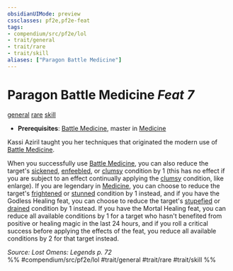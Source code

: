 ```yaml
---
obsidianUIMode: preview
cssclasses: pf2e,pf2e-feat
tags:
- compendium/src/pf2e/lol
- trait/general
- trait/rare
- trait/skill
aliases: ["Paragon Battle Medicine"]
---
```

# Paragon Battle Medicine  *Feat 7*  
[general](rules/traits/general.md "General Feat Trait")  [rare](rules/traits/rare.md "Rare Rarity Trait")  [skill](rules/traits/skill.md "Skill Feat Trait")  

- **Prerequisites**: [Battle Medicine](compendium/feats/battle-medicine.md), master in [Medicine](compendium/skills.md#Medicine)

Kassi Aziril taught you her techniques that originated the modern use of [Battle Medicine](compendium/feats/battle-medicine.md).

When you successfully use [Battle Medicine](compendium/feats/battle-medicine.md), you can also reduce the target's [sickened](rules/conditions.md#Sickened), [enfeebled](rules/conditions.md#Enfeebled), or [clumsy](rules/conditions.md#Clumsy) condition by 1 (this has no effect if you are subject to an effect continually applying the [clumsy](rules/conditions.md#Clumsy) condition, like enlarge). If you are legendary in [Medicine](compendium/skills.md#Medicine), you can choose to reduce the target's [frightened](rules/conditions.md#Frightened) or [stunned](rules/conditions.md#Stunned) condition by 1 instead, and if you have the Godless Healing feat, you can choose to reduce the target's [stupefied](rules/conditions.md#Stupefied) or [drained](rules/conditions.md#Drained) condition by 1 instead. If you have the Mortal Healing feat, you can reduce all available conditions by 1 for a target who hasn't benefited from positive or healing magic in the last 24 hours, and if you roll a critical success before applying the effects of the feat, you reduce all available conditions by 2 for that target instead.

*Source: Lost Omens: Legends p. 72*  
%% #compendium/src/pf2e/lol #trait/general #trait/rare #trait/skill %%